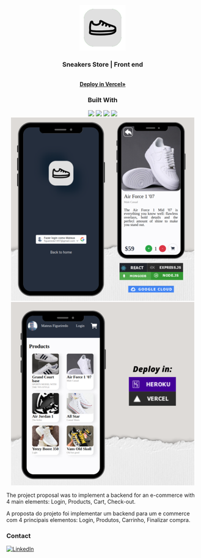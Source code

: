 <!-- PROJECT LOGO -->
<br />
<div align="center">
  <a href="https://github.com/kirodoras/sneakers-store-front">
    <img src="readme_imgs/logo.png" alt="Logo" width="120">
  </a>

<h3 align="center">Sneakers Store | Front end</h3>
    <br />
    <a href="https://sneakers-store-front.vercel.app/"><strong>Deploy in Vercel»</strong></a>
</div>

<div align="center">
  <h3 align="center">Built With</h3>
  <img src="https://img.shields.io/badge/Vercel-000000?style=for-the-badge&logo=vercel&logoColor=white" height="30px"/>
  <img src="https://img.shields.io/badge/React-20232A?style=for-the-badge&logo=react&logoColor=61DAFB" height="30px"/>
  <img src="https://img.shields.io/badge/styled--components-DB7093?style=for-the-badge&logo=styled-components&logoColor=white" height="30px"/>  
  <img src="https://img.shields.io/badge/Google_Cloud-4285F4?style=for-the-badge&logo=google-cloud&logoColor=white" height="30px"/>  
</div>

<div align="center">
  <img src="readme_imgs/1.png" height="480px"/>
</div>

<div align="center">
  <img src="readme_imgs/2.png" height="480px"/>
</div>
 
The project proposal was to implement a backend for an e-commerce with 4 main elements: Login, Products, Cart, Check-out.

A proposta do projeto foi implementar um backend para um e commerce com 4 principais elementos: Login, Produtos, Carrinho, Finalizar compra.
<!-- CONTACT -->
### Contact

[![LinkedIn][linkedin-shield]][linkedin-url]

<!-- MARKDOWN LINKS & IMAGES -->

[linkedin-shield]: https://img.shields.io/badge/-LinkedIn-black.svg?style=for-the-badge&logo=linkedin&colorB=blue
[linkedin-url]: https://www.linkedin.com/in/mateus-figueiredo-pereira/